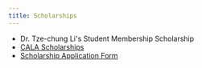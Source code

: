 ```yaml
---
title: Scholarships
---
```

+ Dr. Tze-chung Li's Student Membership Scholarship
+ [CALA Scholarships](/reward/scholarship/cala/)
+ [Scholarship Application Form](/reward/scholarship/application/)